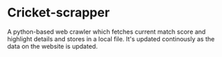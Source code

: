 # Cricket-scrapper
A python-based web crawler which fetches current match score and highlight details and stores in a local file. It's updated continously as the data on the website is updated.
